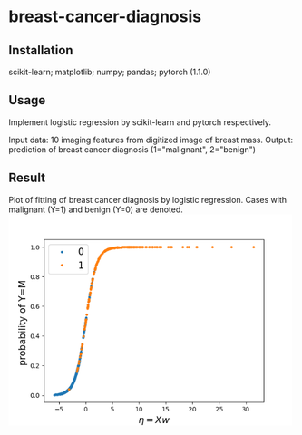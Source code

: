 # breast-cancer-diagnosis

## Installation 
scikit-learn;
matplotlib;
numpy;
pandas;
pytorch (1.1.0)

## Usage 
Implement logistic regression by scikit-learn and pytorch respectively. 

Input data: 10 imaging features from digitized image of breast mass.
Output: prediction of breast cancer diagnosis (1="malignant", 2="benign")

## Result
Plot of fitting of breast cancer diagnosis by logistic regression. Cases with malignant (Y=1) and benign (Y=0) are denoted.
<img src="./breast_cancer.png" width="500">
